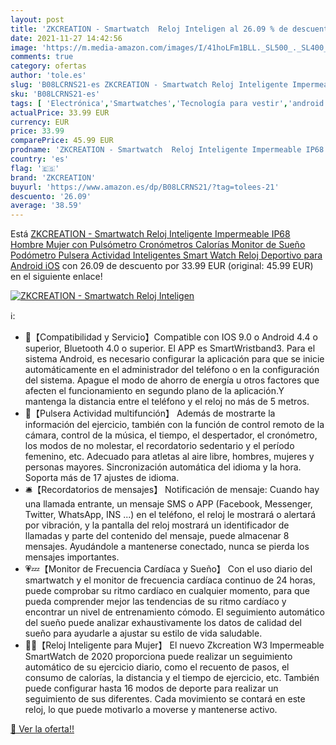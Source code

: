 ```yaml
---
layout: post
title: 'ZKCREATION - Smartwatch  Reloj Inteligen al 26.09 % de descuento'
date: 2021-11-27 14:42:56
image: 'https://m.media-amazon.com/images/I/41hoLFm1BLL._SL500_._SL400_.jpg'
comments: true
category: ofertas
author: 'tole.es'
slug: 'B08LCRNS21-es ZKCREATION - Smartwatch Reloj Inteligente Impermeable IP68...'
sku: 'B08LCRNS21-es'
tags: [ 'Electrónica','Smartwatches','Tecnología para vestir','android','zkcreation', ]
actualPrice: 33.99 EUR
currency: EUR
price: 33.99
comparePrice: 45.99 EUR
prodname: 'ZKCREATION - Smartwatch  Reloj Inteligente Impermeable IP68 Hombre Mujer con Pulsómetro Cronómetros Calorías Monitor de Sueño Podómetro Pulsera Actividad Inteligentes Smart Watch Reloj Deportivo para Android iOS'
country: 'es'
flag: '🇪🇸'
brand: 'ZKCREATION'
buyurl: 'https://www.amazon.es/dp/B08LCRNS21/?tag=tolees-21'
descuento: '26.09'
average: '38.59'
---
```


Está [ZKCREATION - Smartwatch  Reloj Inteligente Impermeable IP68 Hombre Mujer con Pulsómetro Cronómetros Calorías Monitor de Sueño Podómetro Pulsera Actividad Inteligentes Smart Watch Reloj Deportivo para Android iOS](https://www.amazon.es/dp/B08LCRNS21/?tag=tolees-21) con 26.09 de descuento por 33.99 EUR (original: 45.99 EUR) en el siguiente enlace!

[![ZKCREATION - Smartwatch  Reloj Inteligen](https://m.media-amazon.com/images/I/41hoLFm1BLL._SL500_._SL400_.jpg)](https://www.amazon.es/dp/B08LCRNS21/?tag=tolees-21)

ℹ️:

- 🎁【Compatibilidad y Servicio】Compatible con IOS 9.0 o Android 4.4 o superior, Bluetooth 4.0 o superior. El APP es SmartWristband3. Para el sistema Android, es necesario configurar la aplicación para que se inicie automáticamente en el administrador del teléfono o en la configuración del sistema. Apague el modo de ahorro de energía u otros factores que afecten el funcionamiento en segundo plano de la aplicación.Y mantenga la distancia entre el teléfono y el reloj no más de 5 metros.
- 📸【Pulsera Actividad multifunción】 Además de mostrarte la información del ejercicio, también con la función de control remoto de la cámara, control de la música, el tiempo, el despertador, el cronómetro, los modos de no molestar, el recordatorio sedentario y el período femenino, etc. Adecuado para atletas al aire libre, hombres, mujeres y personas mayores. Sincronización automática del idioma y la hora. Soporta más de 17 ajustes de idioma.
- 🛎️【Recordatorios de mensajes】 Notificación de mensaje: Cuando hay una llamada entrante, un mensaje SMS o APP (Facebook, Messenger, Twitter, WhatsApp, INS ...) en el teléfono, el reloj le mostrará o alertará por vibración, y la pantalla del reloj mostrará un identificador de llamadas y parte del contenido del mensaje, puede almacenar 8 mensajes. Ayudándole a mantenerse conectado, nunca se pierda los mensajes importantes.
- 💗💤【Monitor de Frecuencia Cardíaca y Sueño】 Con el uso diario del smartwatch y el monitor de frecuencia cardíaca continuo de 24 horas, puede comprobar su ritmo cardíaco en cualquier momento, para que pueda comprender mejor las tendencias de su ritmo cardíaco y encontrar un nivel de entrenamiento cómodo. El seguimiento automático del sueño puede analizar exhaustivamente los datos de calidad del sueño para ayudarle a ajustar su estilo de vida saludable.
- 🚴‍♂️【Reloj Inteligente para Mujer】 El nuevo Zkcreation W3 Impermeable SmartWatch de 2020 proporciona puede realizar un seguimiento automático de su ejercicio diario, como el recuento de pasos, el consumo de calorías, la distancia y el tiempo de ejercicio, etc. También puede configurar hasta 16 modos de deporte para realizar un seguimiento de sus diferentes. Cada movimiento se contará en este reloj, lo que puede motivarlo a moverse y mantenerse activo.

[🛒 Ver la oferta!!](https://www.amazon.es/dp/B08LCRNS21/?tag=tolees-21)
